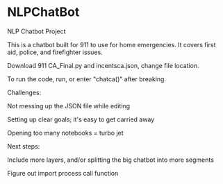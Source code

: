 # NLPChatBot
NLP Chatbot Project

This is a chatbot built for 911 to use for home emergencies. It covers first aid, police, and firefighter issues.

Download 911 CA_Final.py and incentsca.json, change file location.

To run the code, run, or enter "chatca()" after breaking.


Challenges:




Not messing up the JSON file while editing

Setting up clear goals; it's easy to get carried away

Opening too many notebooks = turbo jet

Next steps:

Include more layers, and/or splitting the big chatbot into more segments

Figure out import process call function
